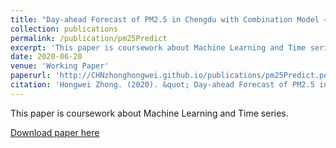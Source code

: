 ```yaml
---
title: "Day-ahead Forecast of PM2.5 in Chengdu with Combination Model –Using ARMA and SVR"
collection: publications
permalink: /publication/pm25Predict
excerpt: 'This paper is coursework about Machine Learning and Time series.'
date: 2020-06-20
venue: 'Working Paper'
paperurl: 'http://CHNzhonghongwei.github.io/publications/pm25Predict.pdf'
citation: 'Hongwei Zhong. (2020). &quot; Day-ahead Forecast of PM2.5 in Chengdu with Combination Model –Using ARMA and SVR.&quot; <i>Working Paper</i>.'
---
```

This paper is coursework about Machine Learning and Time series.

[Download paper here](http://CHNzhonghongwei.github.io/publications/pm25Predict.pdf)